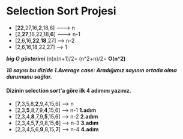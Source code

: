 # Selection Sort Projesi

* [**22**,27,16,**2**,18,6]  ---> n
* [2,**27**,16,22,18,**6**]  ---> n-1
* [2,6,16,**22**,**18**,27] --> n-2
* [2,6,16,18,22,27] --> 1

***big O gösterimi***
(n)x(n+1)/2= (n^2+n)/2= **O(n^2)**

***18 sayısı bu dizide 1.Average case: Aradığımız sayının ortada olma durumunu sağlar.***


#### Dizinin selection sort'a göre ilk 4 adımını yazınız.

* [**7**,3,5,8,**2**,9,4,15,6] --> n 
* [2,3,**5**,8,7,9,**4**,15,6] --> n-1    **1.adım**
* [2,3,4,**8**,7,9,**5**,15,6] --> n-2    **2.adım**
* [2,3,4,5,**7**,9,8,15,**6**] --> n-3    **3.adım**
* [2,3,4,5,6,**9**,8,15,**7**] --> n-4    **4.adım**

